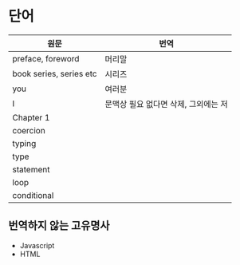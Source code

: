 # 단어

| 원문                    | 번역                                 |
| ----------------------- | ------------------------------------ |
| preface, foreword       | 머리말                               |
| book series, series etc | 시리즈                               |
| you                     | 여러분                               |
| I                       | 문맥상 필요 없다면 삭제, 그외에는 저 |
| Chapter 1               |                                      |
| coercion                |                                      |
| typing                  |                                      |
| type                    |                                      |
| statement               |                                      |
| loop                    |                                      |
| conditional             |                                      |





## 번역하지 않는 고유명사

* Javascript
* HTML